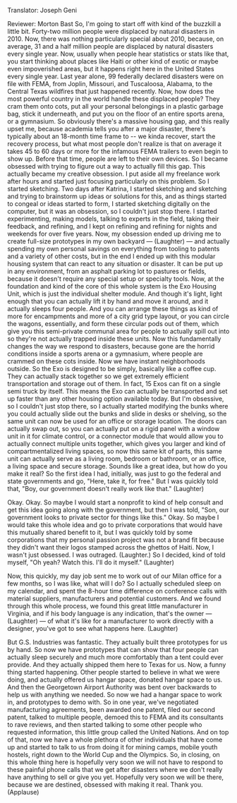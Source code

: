 

Translator: Joseph Geni

Reviewer: Morton Bast
So, I&#39;m going to start off with kind of the buzzkill a little bit.
Forty-two million people
were displaced by natural disasters in 2010.
Now, there was nothing particularly special about 2010,
because, on average, 31 and a half million people
are displaced by natural disasters every single year.
Now, usually when people hear statistics or stats like that,
you start thinking about places like Haiti or other kind of
exotic or maybe even impoverished areas, but it happens
right here in the United States every single year.
Last year alone, 99 federally declared disasters
were on file with FEMA,
from Joplin, Missouri, and Tuscaloosa, Alabama,
to the Central Texas wildfires that just happened recently.
Now, how does the most powerful country in the world
handle these displaced people?
They cram them onto cots, put all your personal belongings
in a plastic garbage bag, stick it underneath,
and put you on the floor of an entire sports arena,
or a gymnasium.
So obviously there&#39;s a massive housing gap,
and this really upset me, because academia tells you
after a major disaster, there&#39;s typically about
an 18-month time frame to -- we kinda recover,
start the recovery process,
but what most people don&#39;t realize is that on average
it takes 45 to 60 days or more
for the infamous FEMA trailers to even begin to show up.
Before that time, people are left to their own devices.
So I became obsessed with trying to figure out a way
to actually fill this gap.
This actually became my creative obsession.
I put aside all my freelance work after hours and started
just focusing particularly on this problem.
So I started sketching.
Two days after Katrina, I started sketching and sketching
and trying to brainstorm up ideas or solutions for this,
and as things started to congeal or ideas started to form,
I started sketching digitally on the computer,
but it was an obsession, so I couldn&#39;t just stop there.
I started experimenting, making models,
talking to experts in the field, taking their feedback,
and refining, and I kept on refining and refining
for nights and weekends for over five years.
Now, my obsession ended up driving me to create
full-size prototypes in my own backyard — 
(Laughter)
 —
and actually spending my own personal savings on
everything from tooling to patents
and a variety of other costs,
but in the end I ended up with this modular housing system
that can react to any situation or disaster.
It can be put up in any environment,
from an asphalt parking lot to pastures or fields,
because it doesn&#39;t require any special setup
or specialty tools.
Now, at the foundation and kind of the core
of this whole system is the Exo Housing Unit,
which is just the individual shelter module.
And though it&#39;s light, light enough that you can actually
lift it by hand and move it around,
and it actually sleeps four people.
And you can arrange these things as kind of more
for encampments and more of a city grid type layout,
or you can circle the wagons, essentially,
and form these circular pods out of them,
which give you this semi-private communal area
for people to actually spill out into so they&#39;re not actually
trapped inside these units.
Now this fundamentally changes
the way we respond to disasters,
because gone are the horrid conditions
inside a sports arena or a gymnasium, where people
are crammed on these cots inside.
Now we have instant neighborhoods outside.
So the Exo is designed to be simply, basically
like a coffee cup. They can actually stack together
so we get extremely efficient transportation
and storage out of them.
In fact, 15 Exos can fit on a single semi truck by itself.
This means the Exo can actually be transported and set up
faster than any other housing option available today.
But I&#39;m obsessive, so I couldn&#39;t just stop there,
so I actually started modifying the bunks where you could
actually slide out the bunks and slide in desks or shelving,
so the same unit can now be used
for an office or storage location.
The doors can actually swap out, so you can actually put on
a rigid panel with a window unit in it for climate control,
or a connector module that would allow you to actually
connect multiple units together, which gives you
larger and kind of compartmentalized living spaces,
so now this same kit of parts, this same unit
can actually serve as a living room, bedroom or bathroom,
or an office, a living space and secure storage.
Sounds like a great idea, but how do you make it real?
So the first idea I had, initially, was just
to go the federal and state governments and go,
&quot;Here, take it, for free.&quot;
But I was quickly told that, &quot;Boy, our government
doesn&#39;t really work like that.&quot; 
(Laughter)

Okay. Okay. So maybe I would start a nonprofit
to kind of help consult and get this idea going
along with the government, but then I was told,
&quot;Son, our government looks to private sector
for things like this.&quot;
Okay. So maybe I would take this whole idea and go
to private corporations that would have this mutually shared
benefit to it, but I was quickly told by some corporations
that my personal passion project was not a brand fit
because they didn&#39;t want their logos stamped
across the ghettos of Haiti.
Now, I wasn&#39;t just obsessed. I was outraged. (Laughter.)
So I decided, kind of told myself,
&quot;Oh yeah? Watch this. I&#39;ll do it myself.&quot; 
(Laughter)

Now, this quickly, my day job sent me to work out of
our Milan office for a few months, so I was like,
what will I do? So I actually scheduled sleep on my calendar,
and spent the 8-hour time difference on conference calls
with material suppliers, manufacturers and potential customers.
And we found through this whole process, we found
this great little manufacturer in Virginia,
and if his body language is any indication,
that&#39;s the owner — 
(Laughter)
 — of what it&#39;s like
for a manufacturer to work directly with a designer,
you&#39;ve got to see what happens here. 
(Laughter)

But G.S. Industries was fantastic.
They actually built three prototypes for us by hand.
So now we have prototypes that can show that four people
can actually sleep securely and much more comfortably
than a tent could ever provide.
And they actually shipped them here to Texas for us.
Now, a funny thing started happening.
Other people started to believe in what we were doing,
and actually offered us hangar space, donated hangar
space to us. And then the Georgetown Airport Authority
was bent over backwards to help us with anything we needed.
So now we had a hangar space to work in,
and prototypes to demo with.
So in one year, we&#39;ve negotiated manufacturing agreements,
been awarded one patent, filed our second patent,
talked to multiple people, demoed this to FEMA
and its consultants to rave reviews,
and then started talking to some other people who requested
information, this little group called the United Nations.
And on top of that, now we have
a whole plethora of other individuals that have come up
and started to talk to us from doing it for mining camps,
mobile youth hostels, right down to the World Cup
and the Olympics.
So, in closing, on this whole thing here
is hopefully very soon we will not have to
respond to these painful phone calls that we get
after disasters where we don&#39;t really have anything
to sell or give you yet.
Hopefully very soon we will be there,
because we are destined,
obsessed with making it real.
Thank you. 
(Applause)

